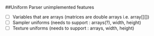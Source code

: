 ##Uniform Parser unimplemented features
- [ ] Variables that are arrays (matrices are double arrays i.e. array[][])
- [ ] Sampler uniforms (needs to support : arrays(?), width, height)
- [ ] Texture uniforms (needs to support : arrays, width, height)
